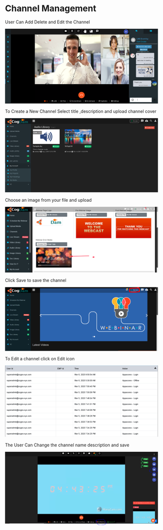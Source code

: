 # Channel Management

User Can Add Delete and Edit the Channel

![](../.gitbook/assets/image%20%28173%29.png)

To Create a New Channel Select title ,description and upload channel cover

![](../.gitbook/assets/image%20%28183%29.png)

Choose an image from your file and upload

![](../.gitbook/assets/image%20%28294%29.png)

Click Save to save the channel

![](../.gitbook/assets/image%20%2839%29.png)

To Edit a channel click on Edit icon

![](../.gitbook/assets/image%20%28238%29.png)

The User Can Change the channel name description and save

![](../.gitbook/assets/image%20%2858%29.png)

